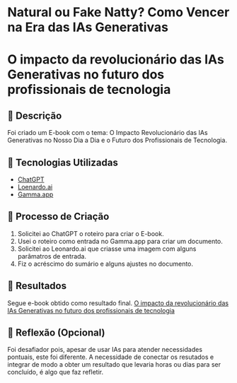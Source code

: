 # Natural ou Fake Natty? Como Vencer na Era das IAs Generativas

# O impacto da revolucionário das IAs Generativas no futuro dos profissionais de tecnologia

## 📒 Descrição
Foi criado um E-book com o tema: O Impacto Revolucionário das IAs Generativas no Nosso Dia a Dia e o Futuro dos Profissionais de Tecnologia.

## 🤖 Tecnologias Utilizadas
- [ChatGPT](chatgpt.com)
- [Loenardo.ai](leonardo.ai)
- [Gamma.app](gamma.app)

## 🧐 Processo de Criação
1. Solicitei ao ChatGPT o roteiro para criar o E-book.
2. Usei o roteiro como entrada no Gamma.app para criar um documento.
3. Solicitei ao Leonardo.ai que criasse uma imagem com alguns parâmatros de entrada.
4. Fiz o acréscimo do sumário e alguns ajustes no documento.

## 🚀 Resultados
Segue e-book obtido como resultado final.
[O impacto da revolucionário das IAs Generativas no futuro dos profissionais de tecnologia](https://gamma.app/docs/O-Impacto-Revolucionario-das-IAs-Generativas-no-Nosso-Dia-a-Dia-e-oyr0aoh5ks0vx8q)

## 💭 Reflexão (Opcional)
Foi desafiador pois, apesar de usar IAs para atender necessidades pontuais, este foi diferente. A necessidade de conectar os resutados e integrar de modo a obter um resultado que levaria horas ou dias para ser concluído, é algo que faz refletir.
